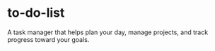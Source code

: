 # to-do-list
A task manager that helps plan your day, manage projects, and track progress toward your goals.

